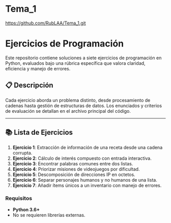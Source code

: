 # Tema_1

https://github.com/RubLAA/Tema_1.git
 
# Ejercicios de Programación

Este repositorio contiene soluciones a siete ejercicios de programación en Python, evaluados bajo una rúbrica específica que valora claridad, eficiencia y manejo de errores.

## 📋 Descripción
Cada ejercicio aborda un problema distinto, desde procesamiento de cadenas hasta gestión de estructuras de datos. Los enunciados y criterios de evaluación se detallan en el archivo principal del código.

---

## 📚 Lista de Ejercicios

1. **Ejercicio 1**: Extracción de información de una receta desde una cadena corrupta.
2. **Ejercicio 2**: Cálculo de interés compuesto con entrada interactiva.
3. **Ejercicio 3**: Encontrar palabras comunes entre dos listas.
4. **Ejercicio 4**: Priorizar misiones de videojuegos por dificultad.
5. **Ejercicio 5**: Descomposición de direcciones IP en octetos.
6. **Ejercicio 6**: Separar personajes humanos y no humanos de una lista.
7. **Ejercicio 7**: Añadir ítems únicos a un inventario con manejo de errores.

### Requisitos
- **Python 3.6+**  
- No se requieren librerías externas.
